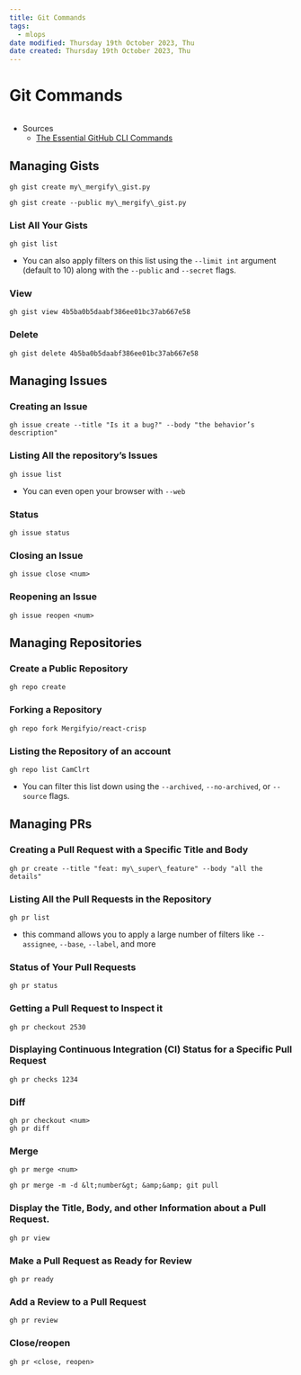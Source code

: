 ```yaml
---
title: Git Commands
tags:
  - mlops
date modified: Thursday 19th October 2023, Thu
date created: Thursday 19th October 2023, Thu
---
```


# Git Commands
```toc
```

-  Sources
	- [The Essential GitHub CLI Commands](https://blog.mergify.com/the-essential-github-cli-commands/)

## Managing Gists
```
gh gist create my\_mergify\_gist.py
```
```
gh gist create --public my\_mergify\_gist.py
```

### List All Your Gists
```
gh gist list
```
- You can also apply filters on this list using the `--limit int` argument (default to 10) along with the `--public` and `--secret` flags.

### View
```
gh gist view 4b5ba0b5daabf386ee01bc37ab667e58
```

### Delete
```
gh gist delete 4b5ba0b5daabf386ee01bc37ab667e58
```

## Managing Issues

### Creating an Issue
```
gh issue create --title "Is it a bug?" --body "the behavior’s description"
```

### Listing All the repository’s Issues
```
gh issue list
```
- You can even open your browser with `--web`

### Status
```
gh issue status
```

### Closing an Issue
```
gh issue close <num>
```

### Reopening an Issue
```
gh issue reopen <num>
```

## Managing Repositories

### Create a Public Repository
```
gh repo create
```

### Forking a Repository
```
gh repo fork Mergifyio/react-crisp
```

### Listing the Repository of an account
```
gh repo list CamClrt
```
- You can filter this list down using the `--archived`, `--no-archived`, or `--source` flags.

## Managing PRs

### Creating a Pull Request with a Specific Title and Body
```
gh pr create --title "feat: my\_super\_feature" --body "all the details" 
```

### Listing All the Pull Requests in the Repository
```
gh pr list
```
- this command allows you to apply a large number of filters like `--assignee`, `--base`, `--label`, and more

### Status of Your Pull Requests
```
gh pr status
```

### Getting a Pull Request to Inspect it
```
gh pr checkout 2530
```

### Displaying Continuous Integration (CI) Status for a Specific Pull Request
```
gh pr checks 1234
```

### Diff
```
gh pr checkout <num>
gh pr diff
```

### Merge
```
gh pr merge <num>
```

```
gh pr merge -m -d &lt;number&gt; &amp;&amp; git pull
```

### Display the Title, Body, and other Information about a Pull Request.
```
gh pr view
```

### Make a Pull Request as Ready for Review
```
gh pr ready
```

### Add a Review to a Pull Request
```
gh pr review
```

### Close/reopen
```
gh pr <close, reopen>
```
